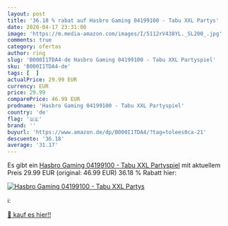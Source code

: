```yaml
---
layout: post
title: '36.18 % rabat auf Hasbro Gaming 04199100 - Tabu XXL Partys'
date: 2020-04-17 23:31:00
image: 'https://m.media-amazon.com/images/I/5112rV438YL._SL200_.jpg'
comments: true
category: ofertas
author: ring
slug: 'B000I1TDA4-de Hasbro Gaming 04199100 - Tabu XXL Partyspiel'
sku: 'B000I1TDA4-de'
tags: [  ]
actualPrice: 29.99 EUR
currency: EUR
price: 29.99
comparePrice: 46.99 EUR
prodname: 'Hasbro Gaming 04199100 - Tabu XXL Partyspiel'
country: 'de'
flag: '🇩🇪'
brand: ''
buyurl: 'https://www.amazon.de/dp/B000I1TDA4/?tag=tolees0ca-21'
descuento: '36.18'
average: '31.17'
---
```


Es gibt ein [Hasbro Gaming 04199100 - Tabu XXL Partyspiel](https://www.amazon.de/dp/B000I1TDA4/?tag=tolees0ca-21) mit aktuellem Preis 29.99 EUR (original: 46.99 EUR) 36.18 % Rabatt hier:

[![Hasbro Gaming 04199100 - Tabu XXL Partys](https://m.media-amazon.com/images/I/5112rV438YL._SL200_.jpg)](https://www.amazon.de/dp/B000I1TDA4/?tag=tolees0ca-21)

ℹ️:


[🛒 kauf es hier!!](https://www.amazon.de/dp/B000I1TDA4/?tag=tolees0ca-21)
